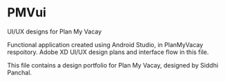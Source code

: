# PMVui
UI/UX designs for Plan My Vacay


Functional application created using Android Studio, in PlanMyVacay respoitory.
Adobe XD UI/UX design plans and interface flow in this file. 

This file contains a design portfolio for Plan My Vacay, designed by Siddhi Panchal.
